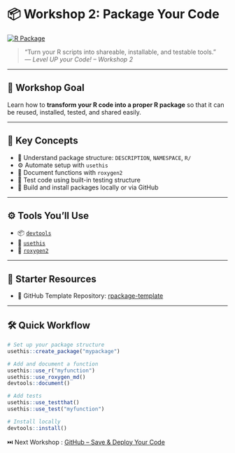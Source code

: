 # 📦 Workshop 2: Package Your Code

[![R Package](https://img.shields.io/badge/Workshop-R_Package-green?style=for-the-badge&logo=r)](https://sistm.github.io/level-up-your-code/ws1-renv.html)
> “Turn your R scripts into shareable, installable, and testable tools.”  
> — <i>Level UP your Code! – Workshop 2</i>

---

## 🎯 Workshop Goal

Learn how to **transform your R code into a proper R package** so that it can be reused, installed, tested, and shared easily.

---

## 🧠 Key Concepts

- 📁 Understand package structure: `DESCRIPTION`, `NAMESPACE`, `R/`
- ⚙️ Automate setup with `usethis`
- 🧪 Document functions with `roxygen2`
- 🧪 Test code using built-in testing structure
- 🧩 Build and install packages locally or via GitHub

---

## ⚙️ Tools You’ll Use

- 📦 [`devtools`](https://devtools.r-lib.org/)
- 🧰 [`usethis`](https://usethis.r-lib.org/)
- 📝 [`roxygen2`](https://roxygen2.r-lib.org/)

---

## 🧰 Starter Resources

- 🧪 GitHub Template Repository: [rpackage-template](https://github.com/jadelkarchi/rpackage-template)

---

## 🛠️ Quick Workflow

```r
# Set up your package structure
usethis::create_package("mypackage")

# Add and document a function
usethis::use_r("myfunction")
usethis::use_roxygen_md()
devtools::document()

# Add tests
usethis::use_testthat()
usethis::use_test("myfunction")

# Install locally
devtools::install()
```


⏭️ Next Workshop : [GitHub – Save & Deploy Your Code](./ws3-github.md)